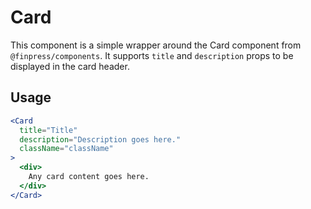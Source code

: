 Card
===

This component is a simple wrapper around the Card component from `@finpress/components`. It supports `title` and `description` props to be displayed in the card header.

## Usage

```jsx
<Card
  title="Title"
  description="Description goes here."
  className="className"
>
  <div>
    Any card content goes here.
  </div>
</Card>
```
